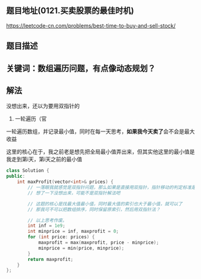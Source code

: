 ## 题目地址(0121.买卖股票的最佳时机)

https://leetcode-cn.com/problems/best-time-to-buy-and-sell-stock/

## 题目描述

## 关键词：数组遍历问题，有点像动态规划？

## 解法

没想出来，还以为要用双指针的

1. 一轮遍历（官

一轮遍历数组，并记录最小值，同时在每一天思考，**如果我今天卖了**会不会是最大收益

这里的核心在于，我之前老是想先把全局最小值弄出来，但其实他这里的最小值是我走到第i天，第i天之前的最小值

```cpp
class Solution {
public:
    int maxProfit(vector<int>& prices) {
        // 一落眼我就感觉是双指针问题，那么如果是直接用双指针，指针移动的判定标准是什么？
        // 想了一下没想出来，可能不是双指针解法吧

        // 这题的核心是找最大值最小值，同时最大值的索引也大于最小值，就可以了
        // 那我可不可以把数组排序，同时保留原索引，然后用双指针法？

        // 以上思考作废。
        int inf = 1e9;
        int minprice = inf, maxprofit = 0;
        for (int price: prices) {
            maxprofit = max(maxprofit, price - minprice);
            minprice = min(price, minprice);
        }
        return maxprofit;
    }
};
```